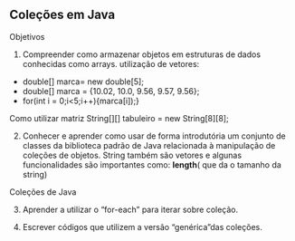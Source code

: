 ## Coleções em Java 

Objetivos

1. Compreender como armazenar objetos em estruturas de dados conhecidas como arrays.
utilização de vetores:
- double[] marca= new double[5];
- double[] marca = {10.02, 10.0, 9.56, 9.57, 9.56};
- for(int i = 0;i<5;i++){marca[i]);}

Como utilizar matriz
String[][] tabuleiro = new String[8][8];

2. Conhecer e aprender como usar de forma introdutória um conjunto de classes da biblioteca padrão de Java relacionada à manipulação de coleções de objetos.
String também são vetores e algunas funcionalidades são importantes como: **length**( que da o tamanho da string)

Coleções de Java

3. Aprender a utilizar o “for-each” para iterar sobre coleção.

4. Escrever códigos que utilizem a versão “genérica”das coleções.

